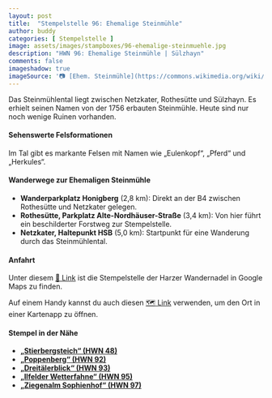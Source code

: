 ```yaml
---
layout: post
title:  "Stempelstelle 96: Ehemalige Steinmühle"
author: buddy
categories: [ Stempelstelle ]
image: assets/images/stampboxes/96-ehemalige-steinmuehle.jpg
description: "HWN 96: Ehemalige Steinmühle | Sülzhayn"
comments: false
imageshadow: true
imageSource: '📷 [Ehem. Steinmühle](https://commons.wikimedia.org/wiki/File:Ehem._Steinm%C3%BChle.jpg) von <a href="//commons.wikimedia.org/wiki/User:B.Thomas95" title="User:B.Thomas95">Thomas Binder</a> unter Lizenz [CC BY-SA 4.0](https://creativecommons.org/licenses/by-sa/4.0)'
---
```


Das Steinmühlental liegt zwischen Netzkater, Rothesütte und Sülzhayn. Es erhielt seinen Namen von der 1756 erbauten Steinmühle. Heute sind nur noch wenige Ruinen vorhanden.

#### Sehenswerte Felsformationen

Im Tal gibt es markante Felsen mit Namen wie „Eulenkopf“, „Pferd“ und „Herkules“.

#### Wanderwege zur Ehemaligen Steinmühle

- **Wanderparkplatz Honigberg** (2,8 km): Direkt an der B4 zwischen Rothesütte und Netzkater gelegen.
- **Rothesütte, Parkplatz Alte-Nordhäuser-Straße** (3,4 km): Von hier führt ein beschilderter Forstweg zur Stempelstelle.
- **Netzkater, Haltepunkt HSB** (5,0 km): Startpunkt für eine Wanderung durch das Steinmühlental.

#### Anfahrt

Unter diesem [📍 Link](https://www.google.com/maps/dir/?api=1&origin=&destination=51.6077%2C%2010.72845) ist die Stempelstelle der Harzer Wandernadel in Google Maps zu finden.

<div class="android-only">
  Auf einem Handy kannst du auch diesen 
  <a href="geo:51.6077,10.72845">🗺️ Link</a> 
  verwenden, um den Ort in einer Kartenapp zu öffnen.
  <p></p>
</div>

#### Stempel in der Nähe

- [**„Stierbergsteich“ (HWN 48)**](/stempelstelle-48-stierbergsteich)
- [**„Poppenberg“ (HWN 92)**](/stempelstelle-92-poppenberg-mit-aussichtsturm)
- [**„Dreitälerblick“ (HWN 93)**](/stempelstelle-93-dreitaelerblick)
- [**„Ilfelder Wetterfahne“ (HWN 95)**](/stempelstelle-95-ilfelder-wetterfahne)
- [**„Ziegenalm Sophienhof“ (HWN 97)**](/stempelstelle-97-ziegenalm-sophienhof)
